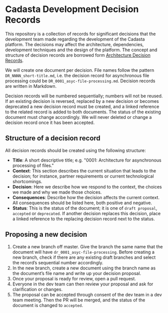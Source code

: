 # Cadasta Development Decision Records

This repository is a collection of records for significant decisions that the development team made regarding the development of the Cadasta platform. The decisions may affect the architecture, dependencies, development techniques and the design of the platform. The concept and structure of decision records are borrowed form [Architecture Decision Records](http://thinkrelevance.com/blog/2011/11/15/documenting-architecture-decisions).

We will create one document per decision. File names follow the pattern `DR_NNNN_short-title.md`, i.e. the decision record for asynchronous file processing could be `DR_0001_asyc-file-processing.md`. Decision records are written in Markdown. 

Decision records will be numbered sequentially; numbers will not be reused. If an existing decision is reversed, replaced by a new decision or becomes deprecated a new decision record must be created, and a linked reference to the related record is added to both documents. The status of the existing document must change accordingly. We will never deleted or change a decision record once it has been accepted. 

## Structure of a decision record

All decision records should be created using the following structure:

- **Title**: A short descriptive title; e.g. "0001: Architecture for asynchronous processing of files."
- **Context**: This section describes the current situation that leads to the decision; for instance, partner requirements or current technological shortcomings. 
- **Decision**: Here we describe how we respond to the context, the choices we made and why we made those choices. 
- **Consequences**: Describe how the decision affects the current context. All consequences should be listed here, both positive and negative. 
- **Status**: This is the status of the document; it is one of `draft proposal`, `accepted` or `deprecated`. If another decision replaces this decision, place a linked reference to the replacing decision record next to the status. 

## Proposing a new decision

1. Create a new branch off master. Give the branch the same name that the document will have `dr_0001_asyc-file-processing`. Before creating a new branch, check if there are any existing draft branches and select the record’s sequential number accordingly. 
2. In the new branch, create a new document using the branch name as the document’s file name and write up your decision proposal. 
3. Once your proposal is ready for review, open a pull request. 
4. Everyone in the dev team can then review your proposal and ask for clarification or changes. 
5. The proposal can be accepted through consent of the dev team in a dev team meeting. Then the PR will be merged, and the status of the document is changed to `accepted`. 
